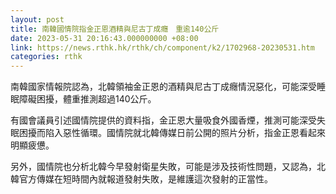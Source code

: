 ```yaml
---
layout: post
title: 南韓國情院指金正恩酒精與尼古丁成癮　重逾140公斤
date: 2023-05-31 20:16:43.000000000 +08:00
link: https://news.rthk.hk/rthk/ch/component/k2/1702968-20230531.htm
categories: rthk
---
```


南韓國家情報院認為，北韓領袖金正恩的酒精與尼古丁成癮情況惡化，可能深受睡眠障礙困擾，體重推測超過140公斤。

有國會議員引述國情院提供的資料指，金正恩大量吸食外國香煙，推測可能深受失眠困擾而陷入惡性循環。國情院就北韓傳媒日前公開的照片分析，指金正恩看起來明顯疲憊。

另外，國情院也分析北韓今早發射衛星失敗，可能是涉及技術性問題，又認為，北韓官方傳媒在短時間內就報道發射失敗，是維護這次發射的正當性。
